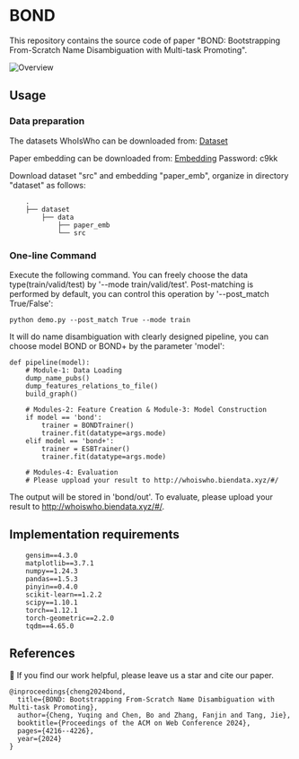 # BOND
This repository contains the source code of paper "BOND: Bootstrapping From-Scratch Name Disambiguation with Multi-task Promoting".

![Overview](/Bond.png)

## Usage

### Data preparation

The datasets WhoIsWho can be downloaded from: [Dataset](https://www.aminer.cn/whoiswho)

Paper embedding can be downloaded from: [Embedding](https://pan.baidu.com/s/1A5XA9SCxvENM2kKPUv6X4Q?pwd=c9kk )
Password: c9kk

Download dataset "src" and embedding "paper_emb", organize in directory "dataset" as follows:

```
    .
    ├── dataset
        ├── data
            ├── paper_emb
            └── src
```

### One-line Command
Execute the following command. You can freely choose the data type(train/valid/test) by '--mode train/valid/test'. Post-matching is performed by default, you can control this operation by '--post_match True/False':
```
python demo.py --post_match True --mode train
```

It will do name disambiguation with clearly designed pipeline, you can choose model BOND or BOND+ by the parameter 'model':
```
def pipeline(model):
    # Module-1: Data Loading
    dump_name_pubs()
    dump_features_relations_to_file()
    build_graph()

    # Modules-2: Feature Creation & Module-3: Model Construction
    if model == 'bond':
        trainer = BONDTrainer()
        trainer.fit(datatype=args.mode)
    elif model == 'bond+':
        trainer = ESBTrainer()
        trainer.fit(datatype=args.mode)

    # Modules-4: Evaluation
    # Please uppload your result to http://whoiswho.biendata.xyz/#/

```

The output will be stored in 'bond/out'. To evaluate, please upload your result to http://whoiswho.biendata.xyz/#/.

## Implementation requirements

```
    gensim==4.3.0
    matplotlib==3.7.1
    numpy==1.24.3
    pandas==1.5.3
    pinyin==0.4.0
    scikit-learn==1.2.2
    scipy==1.10.1
    torch==1.12.1
    torch-geometric==2.2.0
    tqdm==4.65.0
```

## References
🌟 If you find our work helpful, please leave us a star and cite our paper.
```
@inproceedings{cheng2024bond,
  title={BOND: Bootstrapping From-Scratch Name Disambiguation with Multi-task Promoting},
  author={Cheng, Yuqing and Chen, Bo and Zhang, Fanjin and Tang, Jie},
  booktitle={Proceedings of the ACM on Web Conference 2024},
  pages={4216--4226},
  year={2024}
}
```
